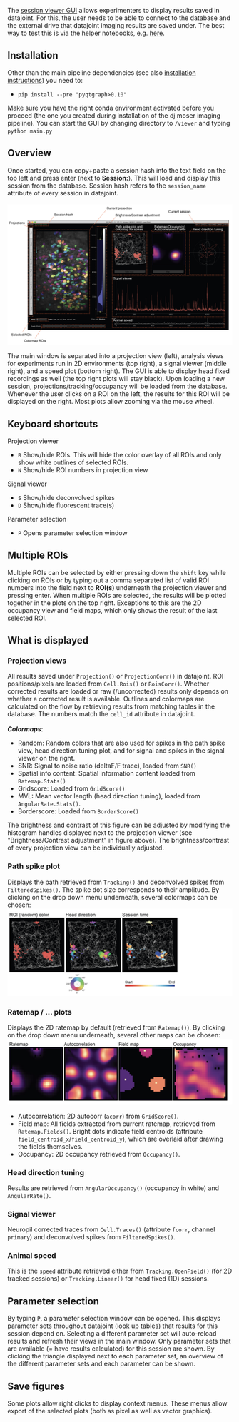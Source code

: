 The [session viewer GUI](https://github.com/kavli-ntnu/dj-moser-imaging/tree/master/viewer) allows experimenters to display results saved in datajoint. For this, the user needs to be able to connect to the database and the external drive that datajoint imaging results are saved under. The best way to test this is via the helper notebooks, e.g. [here](https://github.com/kavli-ntnu/dj-moser-imaging/blob/master/Helper_notebooks/Starting%20notebook.ipynb).

## Installation
Other than the main pipeline dependencies (see also [installation instructions](Installation))
you need to: 
- `pip install --pre "pyqtgraph>0.10"`

Make sure you have the right conda environment activated before you proceed (the one you created during installation of the dj moser imaging pipeline). You can start the GUI by changing directory to `/viewer` and typing `python main.py`

## Overview
Once started, you can copy+paste a session hash into the text field on the top left and press enter (next to **Session:**). This will load and display this session from the database. Session hash refers to the `session_name` attribute of every session in datajoint. 
<br>
<br>
![Session viewer overview](static/session_viewer/session_viewer_annotated-01.jpg)

The main window is separated into a projection view (left), analysis views for experiments run in 2D environments (top right), a signal viewer (middle right), and a speed plot (bottom right). The GUI is able to display head fixed recordings as well (the top right plots will stay black). 
Upon loading a new session, projections/tracking/occupancy will be loaded from the database. Whenever the user clicks on a ROI on the left, the results for this ROI will be displayed on the right. Most plots allow zooming via the mouse wheel.

## Keyboard shortcuts
Projection viewer
- `R` Show/hide ROIs. This will hide the color overlay of all ROIs and only show white outlines of selected ROIs.
- `N` Show/hide ROI numbers in projection view

Signal viewer 
- `S` Show/hide deconvolved spikes
- `D` Show/hide fluorescent trace(s)

Parameter selection
- `P` Opens parameter selection window

## Multiple ROIs
Multiple ROIs can be selected by either pressing down the `shift` key while clicking on ROIs or by typing out a comma separated list of valid ROI numbers into the field next to **ROI(s)** underneath the projection viewer and pressing enter. When multiple ROIs are selected, the results will be plotted together in the plots on the top right. Exceptions to this are the 2D occupancy view and field maps, which only shows the result of the last selected ROI.

## What is displayed
### Projection views
All results saved under `Projection()` or `ProjectionCorr()` in datajoint. ROI positions/pixels are loaded from `Cell.Rois()` or `RoisCorr()`. Whether corrected results are loaded or raw (/uncorrected) results only depends on whether a corrected result is available. Outlines and colormaps are calculated on the flow by retrieving results from matching tables in the database. The numbers match the `cell_id` attribute in datajoint. 
<br>
<br>
_**Colormaps**_: 
- Random: Random colors that are also used for spikes in the path spike view, head direction tuning plot, and for signal and spikes in the signal viewer on the right. 
- SNR: Signal to noise ratio (deltaF/F trace), loaded from `SNR()`
- Spatial info content: Spatial information content loaded from `Ratemap.Stats()`
- Gridscore: Loaded from `GridScore()`
- MVL: Mean vector length (head direction tuning), loaded from `AngularRate.Stats()`.
- Borderscore: Loaded from `BorderScore()`

The brightness and contrast of this figure can be adjusted by modifying the histogram handles displayed next to the projection viewer (see "Brightness/Contrast adjustment" in figure above). The brightness/contrast of every projection view can be individually adjusted. 

### Path spike plot
Displays the path retrieved from `Tracking()` and deconvolved spikes from `FilteredSpikes()`. The spike dot size corresponds to their amplitude. By clicking on the drop down menu underneath, several colormaps can be chosen:
![Path spike plot viewer overview](static/session_viewer/session_viewer_annotated-02.jpg)

### Ratemap / ... plots
Displays the 2D ratemap by default (retrieved from `Ratemap()`). By clicking on the drop down menu underneath, several other maps can be chosen:
![Path spike plot viewer overview](static/session_viewer/session_viewer_annotated-03.jpg)
- Autocorrelation: 2D autocorr (`acorr`) from `GridScore()`.
- Field map: All fields extracted from current ratemap, retrieved from `Ratemap.Fields()`. Bright dots indicate field centroids (attribute `field_centroid_x`/`field_centroid_y`), which are overlaid after drawing the fields themselves. 
-  Occupancy: 2D occupancy retrieved from `Occupancy()`.

### Head direction tuning
Results are retrieved from `AngularOccupancy()` (occupancy in white) and `AngularRate()`. 

### Signal viewer
Neuropil corrected traces from `Cell.Traces()` (attribute `fcorr`, channel `primary`) and deconvolved spikes from `FilteredSpikes()`. 

### Animal speed 
This is the `speed` attribute retrieved either from `Tracking.OpenField()` (for 2D tracked sessions) or `Tracking.Linear()` for head fixed (1D) sessions.

## Parameter selection
By typing `P`, a parameter selection window can be opened. This displays parameter sets throughout datajoint (look up tables) that results for this session depend on. Selecting a different parameter set will auto-reload results and refresh their views in the main window. Only parameter sets that are available (= have results calculated) for this session are shown. By clicking the triangle displayed next to each parameter set, an overview of the different parameter sets and each parameter can be shown. 

## Save figures
Some plots allow right clicks to display context menus. These menus allow export of the selected plots (both as pixel as well as vector graphics).